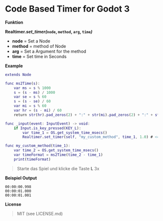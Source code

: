 # Code Based Timer for Godot 3


**Funktion**


**Realtimer._set_timer(_`node`, `method`, `arg`, `time`_)_**

+ **node** = Set a Node
+ **method** = method of Node
+ **arg** = Set a Argument for the method
+ **time** = Set time in Seconds

**Example**

```gd
extends Node

func ms2Time(s):
    var ms = s % 1000
    s = (s - ms) / 1000
    var se = s % 60
    s = (s - se) / 60
    var mi = s % 60
    var hr = (s - mi) / 60
    return str(hr).pad_zeros(2) + ":" + str(mi).pad_zeros(2) + ":" + str(se).pad_zeros(2) + "." + str(ms).pad_zeros(3)

func _input(event: InputEvent) -> void:
    if Input.is_key_pressed(KEY_L):
        var time_1 = OS.get_system_time_msecs()
        Realtimer.set_timer(self, "my_custom_method", time_1, 1.0) # <==== Run Timer

func my_custom_method(time_1):
    var time_2 = OS.get_system_time_msecs()
    var timeFormat = ms2Time(time_2 - time_1)
    print(timeFormat)

```

> Starte das Spiel und klicke die Taste **L** 3x

**Beispiel Output**

```
00:00:00.998
00:00:01.000
00:00:01.001
```


**License**

> MIT (see LICENSE.md)
